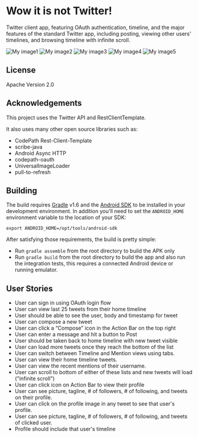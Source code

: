 # Wow it is not Twitter!

Twitter client app, featuring OAuth authentication, timeline, and the major features of the standard Twitter app, including posting, viewing other users' timelines, and browsing timeline with infinite scroll.

![My image1](/img/twitter_home.png)
![My image2](/img/twitter_mentions.png)
![My image3](/img/twitter_profile.png)
![My image4](/img/twitter_user_timeline.png)
![My image5](/img/twitter_tweet.png)


## License

Apache Version 2.0


## Acknowledgements

This project uses the Twitter API and RestClientTemplate.

It also uses many other open source libraries such as:
* CodePath Rest-Client-Template
* scribe-java
* Android Async HTTP
* codepath-oauth
* UniversalImageLoader
* pull-to-refresh 

## Building

The build requires [Gradle](http://www.gradleware.com/)
v1.6 and the [Android SDK](http://developer.android.com/sdk/index.html)
to be installed in your development environment. In addition you'll need to set
the `ANDROID_HOME` environment variable to the location of your SDK:

    export ANDROID_HOME=/opt/tools/android-sdk

After satisfying those requirements, the build is pretty simple:

* Run `gradle assemble` from the root directory to build the APK only
* Run `gradle build` from the root directory to build the app and also run
  the integration tests, this requires a connected Android device or running
  emulator.

## User Stories

* User can sign in using OAuth login flow
* User can view last 25 tweets from their home timeline
* User should be able to see the user, body and timestamp for tweet
* User can compose a new tweet
* User can click a “Compose” icon in the Action Bar on the top right
* User can enter a message and hit a button to Post
* User should be taken back to home timeline with new tweet visible
* User can load more tweets once they reach the bottom of the list
* User can switch between Timeline and Mention views using tabs.
* User can view their home timeline tweets.
* User can view the recent mentions of their username.
* User can scroll to bottom of either of these lists and new tweets will load ("infinite scroll")
* User can click icon on Action Bar to view their profile
* User can see picture, tagline, # of followers, # of following, and tweets on their profile.
* User can click on the profile image in any tweet to see that user's profile.
* User can see picture, tagline, # of followers, # of following, and tweets of clicked user.
* Profile should include that user's timeline
